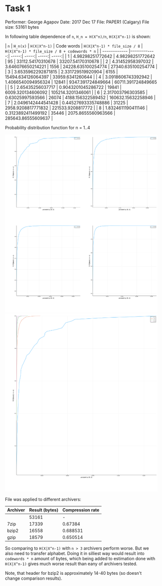 # Task 1

  Performer: George Agapov
  Date: 2017 Dec 17
  File: PAPER1 (Calgary)
  File size: 53161 bytes


In following table dependence of `n`, `H_n = H(X^n)/n`, `H(X|X^n-1)` is shown:

| `n` | `H_n(x)` | `H(X|X^n-1)` | Code words | `H(X|X^n-1) * file_size / 8` | `H(X|X^n-1) * file_size / 8 + codewords * n` |
| ------------- |-------------:| -----:| -----:| -----:| -----:|
| 1 | 4.98298251772642 | 4.98298251772642 | 95 | 33112.54170310678 | 33207.54170310678 |
| 2 | 4.31452958397032 | 3.646076650214221 | 1556 | 24228.635100254774 | 27340.635100254774 |
| 3 | 3.6535962292871815 | 2.331729519920904 | 6155 | 15494.634126064397 | 33959.6341260644 |
| 4 | 3.0918606743392942 | 1.4066540094956324 | 12841 | 9347.391724849664 | 60711.391724849665 |
| 5 | 2.65435256037717 | 0.9043201045286722 | 19841 | 6009.320134606092 | 105214.3201346061 |
| 6 | 2.317003796303585 | 0.63025997593566 | 26074 | 4188.156322589452 | 160632.15632258946 |
| 7 | 2.0496142444541428 | 0.44527693335748886 | 31225 | 2958.9208817771832 | 221533.9208817772 |
| 8 | 1.8324611190411146 | 0.3123892411499192 | 35446 | 2075.8655560963566 | 285643.86555609637 |


Probability distribution function for n = 1..4

![Separate plot](probs-separated.png)
![Combined plot](probs-combined.png)


File was applied to different archivers:

| Archiver | Result (bytes) |  Compression rate |
| -- | -- | -- |
| <original> | 53161 | - |
| 7zip | 17339 | 0.67384 |
| bzip2 | 16558 | 0.688531 |
| gzip | 18579 |  0.650514 |

So comparing to `H(X|X^n-1)` with `n > 3` archivers perform worse.
But we also need to transfer alphabet.
Doing it in silliest way would result into `codewords * n` amount of bytes,
which being added to estimation done with `H(X|X^n-1)` gives much worse result than eany of archivers tested.


Note, that header for bzip2 is approximately 14-40 bytes (so doesn't change comparison results).
